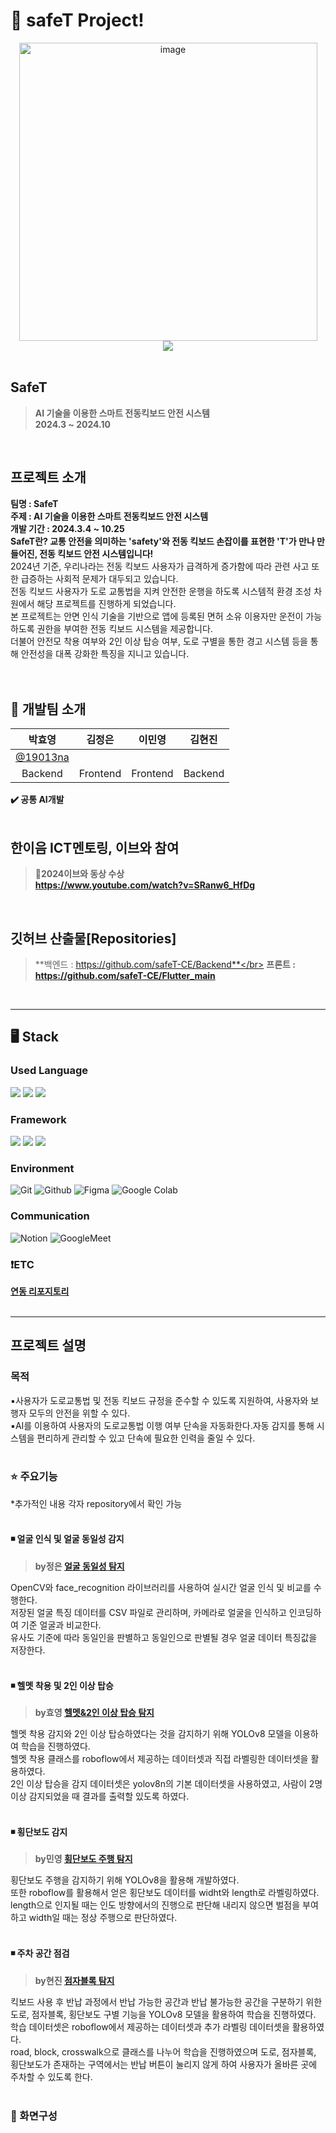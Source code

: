 # 🚴 safeT Project!

<div align="center">
  <img width="477" alt="image" src="https://github.com/user-attachments/assets/027be16c-2f31-4995-96ac-cb717babc8e8"></br>
  <img src="https://hits.seeyoufarm.com/api/count/incr/badge.svg?url=https://github.com/safeT-CE&count_bg=%23FFC107&title_bg=%23555555&icon=github.svg&icon_color=%23FFFFFF&title=hits&edge_flat=false" />
</div></br>

## SafeT
>**AI 기술을 이용한 스마트 전동킥보드 안전 시스템**</br> 
>**2024.3 ~ 2024.10**

</br>

## 프로젝트 소개
**팀명 : SafeT** </br> 
**주제 : AI 기술을 이용한 스마트 전동킥보드 안전 시스템**</br> 
**개발 기간 : 2024.3.4 ~ 10.25**</br>
**SafeT란? 교통 안전을 의미하는 'safety'와 전동 킥보드 손잡이를 표현한 'T'가 만나 만들어진, 전동 킥보드 안전 시스템입니다!** </br>
 2024년 기준, 우리나라는 전동 킥보드 사용자가 급격하게 증가함에 따라 관련 사고 또한 급증하는 사회적 문제가 대두되고 있습니다.</br>
 전동 킥보드 사용자가 도로 교통법을 지켜 안전한 운행을 하도록 시스템적 환경 조성 차원에서 해당 프로젝트를 진행하게 되었습니다.</br>
 본 프로젝트는 안면 인식 기술을 기반으로 앱에 등록된 면허 소유 이용자만 운전이 가능하도록 권한을 부여한 전동 킥보드 시스템을 제공합니다.</br> 
 더불어 안전모 착용 여부와 2인 이상 탑승 여부, 도로 구별을 통한 경고 시스템 등을 통해 안전성을 대폭 강화한 특징을 지니고 있습니다.</br><br><br>


## 💁 개발팀 소개
|      박효영      |      김정은      |      이민영      |      김현진      |
|:-------------:|:-------------:|:-------------:|:-------------:|
| [@19013na](https://github.com/19013na) |  |  |  |
|      Backend       |     Frontend     |     Frontend     |   Backend   |


**✔️ 공통 AI개발**<br><br>


## 한이음 ICT멘토링, 이브와 참여 
> 🥉**2024이브와 동상 수상** </br> **https://www.youtube.com/watch?v=SRanw6_HfDg**

<br>

## 깃허브 산출물[Repositories]
> **백엔드 : https://github.com/safeT-CE/Backend**</br>
> **프론트 : https://github.com/safeT-CE/Flutter_main**

</br>

---
## 🖥️ Stack
### Used Language
<p align="left">
<img src="https://img.shields.io/badge/Java-ECD53F?style=for-the-badge&logo=java&logoColor=white"/>
<img src="https://img.shields.io/badge/Dart-0175C2?style=for-the-badge&logo=dart&logoColor=white"/>
<img src="https://img.shields.io/badge/Python-E52121?style=for-the-badge&logo=python&logoColor=white"/>
</p>

### Framework
<p align="left">
<img src="https://img.shields.io/badge/SpringBoot-6DB33F?style=for-the-badge&logo=springboot&logoColor=white"/>
<img src="https://img.shields.io/badge/Flask-4A154B?style=for-the-badge&logo=flask&logoColor=white"/>
<img src="https://img.shields.io/badge/Flutter-02569B?style=for-the-badge&logo=flutter&logoColor=white"/>
</p>

### Environment
![Git](https://img.shields.io/badge/Git-F05032?style=for-the-badge&logo=Git&logoColor=white)
![Github](https://img.shields.io/badge/GitHub-181717?style=for-the-badge&logo=GitHub&logoColor=white)
![Figma](https://img.shields.io/badge/figma-F24E1E.svg?style=for-the-badge&logo=figma&logoColor=white)
![Google Colab](https://img.shields.io/badge/Google%20Colab-F9AB00?style=for-the-badge&logo=Google-Colab&logoColor=white)

### Communication
![Notion](https://img.shields.io/badge/Notion-000000?style=for-the-badge&logo=Notion&logoColor=white)
![GoogleMeet](https://img.shields.io/badge/GoogleMeet-00897B?style=for-the-badge&logo=Google%20Meet&logoColor=white)
<br>

### ❗ETC 
**[연동 리포지토리](https://github.com/safeT-CE/FE-BE-integration)** </br></br>

---
## 프로젝트 설명
### 목적
▪️사용자가 도로교통법 및 전동 킥보드 규정을 준수할 수 있도록 지원하여, 사용자와 보행자 모두의 안전을 위할 수 있다.<br>
▪️AI를 이용하여 사용자의 도로교통법 이행 여부 단속을 자동화한다.자동 감지를 통해 시스템을 편리하게 관리할 수 있고 단속에 필요한 인력을 줄일 수 있다.<br><br>
 

### ⭐ 주요기능 
*추가적인 내용 각자 repository에서 확인 가능<br><br>


#### ◾ 얼굴 인식 및 얼굴 동일성 감지 
> **by정은 [얼굴 동일성 탐지](https://github.com/safeT-CE/FaceRecognition_JE)** <br/>

OpenCV와 face_recognition 라이브러리를 사용하여 실시간 얼굴 인식 및 비교를 수행한다.<br>
저장된 얼굴 특징 데이터를 CSV 파일로 관리하며, 카메라로 얼굴을 인식하고 인코딩하여 기준 얼굴과 비교한다.<br> 
유사도 기준에 따라 동일인을 판별하고 동일인으로 판별될 경우 얼굴 데이터 특징값을 저장한다.<br><br>
 
#### ◾ 헬멧 착용 및 2인 이상 탑승 
> **by효영 [헬멧&2인 이상 탑승 탐지](https://github.com/safeT-CE/Detection)** <br/>

헬멧 착용 감지와 2인 이상 탑승하였다는 것을 감지하기 위해 YOLOv8 모델을 이용하여 학습을 진행하였다.<br>
헬멧 착용 클래스를 roboflow에서 제공하는 데이터셋과 직접 라벨링한 데이터셋을 활용하였다.<br>
2인 이상 탑승을 감지 데이터셋은 yolov8n의 기본 데이터셋을 사용하였고, 사람이 2명 이상 감지되었을 때 결과를 출력할 있도록 하였다.<br><br>

#### ◾ 횡단보도 감지 
> **by민영 [횡단보도 주행 탐지](https://github.com/safeT-CE/Cross_my)** <br/>

횡단보도 주행을 감지하기 위해 YOLOv8을 활용해 개발하였다.<br>
또한 roboflow를 활용해서 얻은 횡단보도 데이터를 widht와 length로 라벨링하였다.<br>
length으로 인지될 때는 인도 방향에서의 진행으로 판단해 내리지 않으면 벌점을 부여하고 width일 때는 정상 주행으로 판단하였다.<br><br>

#### ◾ 주차 공간 점검 
> **by현진 [점자블록 탐지](https://github.com/safeT-CE/Parking-Detection)** <br>

킥보드 사용 후 반납 과정에서 반납 가능한 공간과 반납 불가능한 공간을 구분하기 위한 도로, 점자블록, 횡단보도 구별 기능을 YOLOv8 모델을 활용하여 학습을 진행하였다.<br> 
학습 데이터셋은 roboflow에서 제공하는 데이터셋과 추가 라벨링 데이터셋을 활용하였다.<br>
road, block, crosswalk으로 클래스를 나누어 학습을 진행하였으며 도로, 점자블록, 횡단보도가 존재하는 구역에서는 반납 버튼이 눌리지 않게 하여 사용자가 올바른 곳에 주차할 수 있도록 한다.<br><br>


### 🔘 화면구성

<!--

**Here are some ideas to get you started:**

🙋‍♀️ A short introduction - what is your organization all about?
🌈 Contribution guidelines - how can the community get involved?
👩‍💻 Useful resources - where can the community find your docs? Is there anything else the community should know?
🍿 Fun facts - what does your team eat for breakfast?
🧙 Remember, you can do mighty things with the power of [Markdown](https://docs.github.com/github/writing-on-github/getting-started-with-writing-and-formatting-on-github/basic-writing-and-formatting-syntax)
-->
